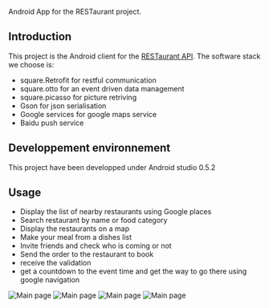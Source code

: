 Android App for the RESTaurant project.

Introduction
----------

This project is the Android client for the [RESTaurant API](https://github.com/gaodayue/RESTaurant_backend). The software stack we choose is:

* square.Retrofit for restful communication
* square.otto     for an event driven data management
* square.picasso  for picture retriving
* Gson            for json serialisation
* Google services for google maps service
* Baidu push service

Developpement environnement
----------

This project have been developped under Android studio 0.5.2

Usage
----------

* Display the list of nearby restaurants using Google places
* Search restaurant by name or food category
* Display the restaurants on a map
* Make your meal from a dishes list
* Invite friends and check who is coming or not
* Send the order to the restaurant to book
* receive the validation
* get a countdown to the event time and get the way to go there using google navigation

![Main page](doc/main_page.png)
![Main page](doc/Review_countdown_address.png)
![Main page](doc/Review_deashes_friends_coming.png)
![Main page](doc/Map.png)


